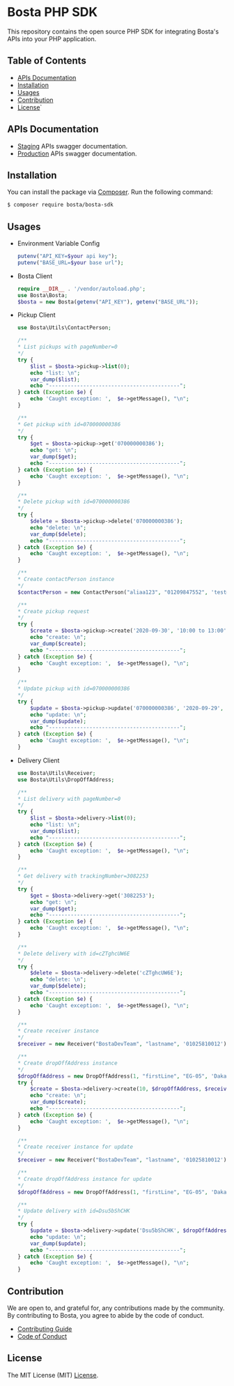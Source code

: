 # Bosta PHP SDK

This repository contains the open source PHP SDK for integrating Bosta's APIs into your PHP application.

## Table of Contents

- [APIs Documentation](#apis-documentation)
- [Installation](#installation)
- [Usages](#usages)
- [Contribution](#contribution)
- [License](#license)`

## APIs Documentation

- [Staging](https://stg-app.bosta.co/docs) APIs swagger documentation.
- [Production](https://app.bosta.co/docs) APIs swagger documentation.

## Installation

You can install the package via [Composer](https://getcomposer.org/). Run the following command:

``` bash
$ composer require bosta/bosta-sdk
```

## Usages

- Environment Variable Config
    ``` php
    putenv("API_KEY=$your api key");
    putenv("BASE_URL=$your base url");
    ```

- Bosta Client
    ``` php
    require __DIR__ . '/vendor/autoload.php';
    use Bosta\Bosta;
    $bosta = new Bosta(getenv("API_KEY"), getenv("BASE_URL"));
    ```

- Pickup Client
    ``` php
    use Bosta\Utils\ContactPerson;

    /**
    * List pickups with pageNumber=0
    */
    try {
        $list = $bosta->pickup->list(0);
        echo "list: \n";
        var_dump($list);
        echo "------------------------------------------";
    } catch (Exception $e) {
        echo 'Caught exception: ',  $e->getMessage(), "\n";
    }

    /**
    * Get pickup with id=070000000386
    */
    try {
        $get = $bosta->pickup->get('070000000386');
        echo "get: \n";
        var_dump($get);
        echo "------------------------------------------";
    } catch (Exception $e) {
        echo 'Caught exception: ',  $e->getMessage(), "\n";
    }

    /**
    * Delete pickup with id=070000000386
    */
    try {
        $delete = $bosta->pickup->delete('070000000386');
        echo "delete: \n";
        var_dump($delete);
        echo "------------------------------------------";
    } catch (Exception $e) {
        echo 'Caught exception: ',  $e->getMessage(), "\n";
    }

    /**
    * Create contactPerson instance
    */
    $contactPerson = new ContactPerson("aliaa123", "01209847552", 'test@test.com');

    /**
    * Create pickup request
    */
    try {
        $create = $bosta->pickup->create('2020-09-30', '10:00 to 13:00', $contactPerson, 'SkIvXQn_a', '', 0);
        echo "create: \n";
        var_dump($create);
        echo "------------------------------------------";
    } catch (Exception $e) {
        echo 'Caught exception: ',  $e->getMessage(), "\n";
    }

    /**
    * Update pickup with id=070000000386
    */
    try {
        $update = $bosta->pickup->update('070000000386', '2020-09-29', '10:00 to 13:00', $contactPerson, 'SkIvXQn_a', '', 0);
        echo "update: \n";
        var_dump($update);
        echo "------------------------------------------";
    } catch (Exception $e) {
        echo 'Caught exception: ',  $e->getMessage(), "\n";
    }
    ```

- Delivery Client
    ``` php
    use Bosta\Utils\Receiver;
    use Bosta\Utils\DropOffAddress;

    /**
    * List delivery with pageNumber=0
    */
    try {
        $list = $bosta->delivery->list(0);
        echo "list: \n";
        var_dump($list);
        echo "------------------------------------------";
    } catch (Exception $e) {
        echo 'Caught exception: ',  $e->getMessage(), "\n";
    }

    /**
    * Get delivery with trackingNumber=3082253
    */
    try {
        $get = $bosta->delivery->get('3082253');
        echo "get: \n";
        var_dump($get);
        echo "------------------------------------------";
    } catch (Exception $e) {
        echo 'Caught exception: ',  $e->getMessage(), "\n";
    }

    /**
    * Delete delivery with id=cZTghcUW6E
    */
    try {
        $delete = $bosta->delivery->delete('cZTghcUW6E');
        echo "delete: \n";
        var_dump($delete);
        echo "------------------------------------------";
    } catch (Exception $e) {
        echo 'Caught exception: ',  $e->getMessage(), "\n";
    }

    /**
    * Create receiver instance
    */
    $receiver = new Receiver("BostaDevTeam", "lastname", '01025810012');

    /**
    * Create dropOffAddress instance
    */
    $dropOffAddress = new DropOffAddress(1, "firstLine", "EG-05", 'Dakahlia');
    try {
        $create = $bosta->delivery->create(10, $dropOffAddress, $receiver, '', 0);
        echo "create: \n";
        var_dump($create);
        echo "------------------------------------------";
    } catch (Exception $e) {
        echo 'Caught exception: ',  $e->getMessage(), "\n";
    }

    /**
    * Create receiver instance for update
    */
    $receiver = new Receiver("BostaDevTeam", "lastname", '01025810012');

    /**
    * Create dropOffAddress instance for update
    */
    $dropOffAddress = new DropOffAddress(1, "firstLine", "EG-05", 'Dakahlia');

    /**
    * Update delivery with id=Dsu5bShCHK
    */
    try {
        $update = $bosta->delivery->update('Dsu5bShCHK', $dropOffAddress, $receiver, '', 0);
        echo "update: \n";
        var_dump($update);
        echo "------------------------------------------";
    } catch (Exception $e) {
        echo 'Caught exception: ',  $e->getMessage(), "\n";
    }
    ```

## Contribution

We are open to, and grateful for, any contributions made by the community.
By contributing to Bosta, you agree to abide by the code of conduct.
- [Contributing Guide](CONTRIBUTING.md) 
- [Code of Conduct](CODE_OF_CONDUCT.md)

## License

The MIT License (MIT) [License](LICENSE).
